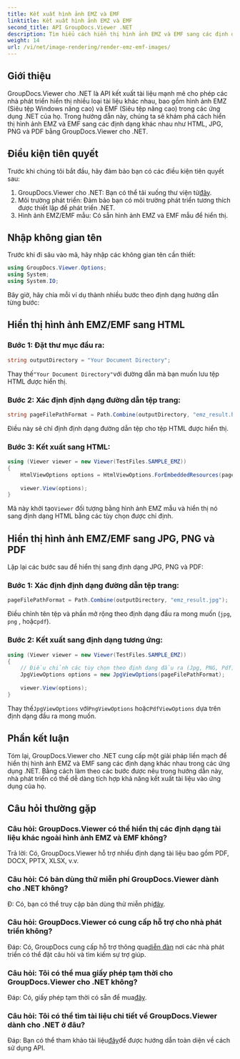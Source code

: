 ```yaml
---
title: Kết xuất hình ảnh EMZ và EMF
linktitle: Kết xuất hình ảnh EMZ và EMF
second_title: API GroupDocs.Viewer .NET
description: Tìm hiểu cách hiển thị hình ảnh EMZ và EMF sang các định dạng khác nhau bằng GroupDocs.Viewer cho .NET. Hướng dẫn dễ làm theo dành cho nhà phát triển.
weight: 14
url: /vi/net/image-rendering/render-emz-emf-images/
---
```

## Giới thiệu

GroupDocs.Viewer cho .NET là API kết xuất tài liệu mạnh mẽ cho phép các nhà phát triển hiển thị nhiều loại tài liệu khác nhau, bao gồm hình ảnh EMZ (Siêu tệp Windows nâng cao) và EMF (Siêu tệp nâng cao) trong các ứng dụng .NET của họ. Trong hướng dẫn này, chúng ta sẽ khám phá cách hiển thị hình ảnh EMZ và EMF sang các định dạng khác nhau như HTML, JPG, PNG và PDF bằng GroupDocs.Viewer cho .NET.

## Điều kiện tiên quyết

Trước khi chúng tôi bắt đầu, hãy đảm bảo bạn có các điều kiện tiên quyết sau:

1.  GroupDocs.Viewer cho .NET: Bạn có thể tải xuống thư viện từ[đây](https://releases.groupdocs.com/viewer/net/).
2. Môi trường phát triển: Đảm bảo bạn có môi trường phát triển tương thích được thiết lập để phát triển .NET.
3. Hình ảnh EMZ/EMF mẫu: Có sẵn hình ảnh EMZ và EMF mẫu để hiển thị.

## Nhập không gian tên

Trước khi đi sâu vào mã, hãy nhập các không gian tên cần thiết:

```csharp
using GroupDocs.Viewer.Options;
using System;
using System.IO;
```

Bây giờ, hãy chia mỗi ví dụ thành nhiều bước theo định dạng hướng dẫn từng bước:

## Hiển thị hình ảnh EMZ/EMF sang HTML

### Bước 1: Đặt thư mục đầu ra:
```csharp
string outputDirectory = "Your Document Directory";
```
 Thay thế`"Your Document Directory"`với đường dẫn mà bạn muốn lưu tệp HTML được hiển thị.

### Bước 2: Xác định định dạng đường dẫn tệp trang:
```csharp
string pageFilePathFormat = Path.Combine(outputDirectory, "emz_result.html");
```
Điều này sẽ chỉ định định dạng đường dẫn tệp cho tệp HTML được hiển thị.

### Bước 3: Kết xuất sang HTML:
```csharp
using (Viewer viewer = new Viewer(TestFiles.SAMPLE_EMZ))
{
    HtmlViewOptions options = HtmlViewOptions.ForEmbeddedResources(pageFilePathFormat);
    
    viewer.View(options);
}
```
 Mã này khởi tạo`Viewer` đối tượng bằng hình ảnh EMZ mẫu và hiển thị nó sang định dạng HTML bằng các tùy chọn được chỉ định.

## Hiển thị hình ảnh EMZ/EMF sang JPG, PNG và PDF

Lặp lại các bước sau để hiển thị sang định dạng JPG, PNG và PDF:

### Bước 1: Xác định định dạng đường dẫn tệp trang:
```csharp
pageFilePathFormat = Path.Combine(outputDirectory, "emz_result.jpg");
```
Điều chỉnh tên tệp và phần mở rộng theo định dạng đầu ra mong muốn (`jpg`, `png` , hoặc`pdf`).

### Bước 2: Kết xuất sang định dạng tương ứng:
```csharp
using (Viewer viewer = new Viewer(TestFiles.SAMPLE_EMZ))
{
    // Điều chỉnh các tùy chọn theo định dạng đầu ra (Jpg, PNG, Pdf)
    JpgViewOptions options = new JpgViewOptions(pageFilePathFormat);
    
    viewer.View(options);
}
```
 Thay thế`JpgViewOptions` với`PngViewOptions` hoặc`PdfViewOptions` dựa trên định dạng đầu ra mong muốn.

## Phần kết luận

Tóm lại, GroupDocs.Viewer cho .NET cung cấp một giải pháp liền mạch để hiển thị hình ảnh EMZ và EMF sang các định dạng khác nhau trong các ứng dụng .NET. Bằng cách làm theo các bước được nêu trong hướng dẫn này, nhà phát triển có thể dễ dàng tích hợp khả năng kết xuất tài liệu vào ứng dụng của họ.

## Câu hỏi thường gặp

### Câu hỏi: GroupDocs.Viewer có thể hiển thị các định dạng tài liệu khác ngoài hình ảnh EMZ và EMF không?
Trả lời: Có, GroupDocs.Viewer hỗ trợ nhiều định dạng tài liệu bao gồm PDF, DOCX, PPTX, XLSX, v.v.

### Câu hỏi: Có bản dùng thử miễn phí GroupDocs.Viewer dành cho .NET không?
 Đ: Có, bạn có thể truy cập bản dùng thử miễn phí[đây](https://releases.groupdocs.com/).

### Câu hỏi: GroupDocs.Viewer có cung cấp hỗ trợ cho nhà phát triển không?
 Đáp: Có, GroupDocs cung cấp hỗ trợ thông qua[diễn đàn](https://forum.groupdocs.com/c/viewer/9) nơi các nhà phát triển có thể đặt câu hỏi và tìm kiếm sự trợ giúp.

### Câu hỏi: Tôi có thể mua giấy phép tạm thời cho GroupDocs.Viewer cho .NET không?
 Đáp: Có, giấy phép tạm thời có sẵn để mua[đây](https://purchase.groupdocs.com/temporary-license/).

### Câu hỏi: Tôi có thể tìm tài liệu chi tiết về GroupDocs.Viewer dành cho .NET ở đâu?
 Đáp: Bạn có thể tham khảo tài liệu[đây](https://tutorials.groupdocs.com/viewer/net/)để được hướng dẫn toàn diện về cách sử dụng API.